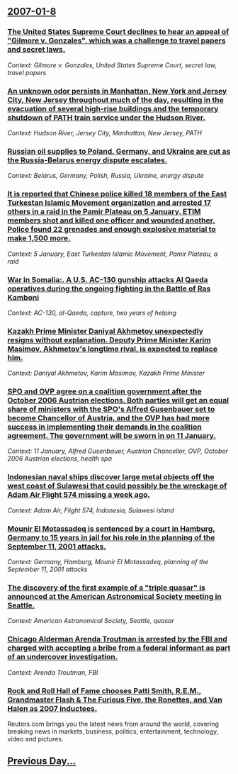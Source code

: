 ## [2007-01-8](/news/2007/01/8/index.md)

### [ The United States Supreme Court declines to hear an appeal of "Gilmore v. Gonzales", which was a challenge to travel papers and secret laws. ](/news/2007/01/8/the-united-states-supreme-court-declines-to-hear-an-appeal-of-gilmore-v-gonzales-which-was-a-challenge-to-travel-papers-and-secret-laws.md)
_Context: Gilmore v. Gonzales, United States Supreme Court, secret law, travel papers_

### [ An unknown odor persists in Manhattan, New York and Jersey City, New Jersey throughout much of the day, resulting in the evacuation of several high-rise buildings and the temporary shutdown of PATH train service under the Hudson River. ](/news/2007/01/8/an-unknown-odor-persists-in-manhattan-new-york-and-jersey-city-new-jersey-throughout-much-of-the-day-resulting-in-the-evacuation-of-seve.md)
_Context: Hudson River, Jersey City, Manhattan, New Jersey, PATH_

### [ Russian oil supplies to Poland, Germany, and Ukraine are cut as the Russia-Belarus energy dispute escalates. ](/news/2007/01/8/russian-oil-supplies-to-poland-germany-and-ukraine-are-cut-as-the-russia-belarus-energy-dispute-escalates.md)
_Context: Belarus, Germany, Polish, Russia, Ukraine, energy dispute_

### [ It is reported that Chinese police killed 18 members of the East Turkestan Islamic Movement organization and arrested 17 others in a raid in the Pamir Plateau on 5 January. ETIM members shot and killed one officer and wounded another. Police found 22 grenades and enough explosive material to make 1,500 more. ](/news/2007/01/8/it-is-reported-that-chinese-police-killed-18-members-of-the-east-turkestan-islamic-movement-organization-and-arrested-17-others-in-a-raid-i.md)
_Context: 5 January, East Turkestan Islamic Movement, Pamir Plateau, a raid_

### [ War in Somalia:. A U.S. AC-130 gunship attacks Al Qaeda operatives during the ongoing fighting in the Battle of Ras Kamboni ](/news/2007/01/8/war-in-somalia-a-u-s-ac-130-gunship-attacks-al-qaeda-operatives-during-the-ongoing-fighting-in-the-battle-of-ras-kamboni.md)
_Context: AC-130, al-Qaeda, capture, two years of helping_

### [ Kazakh Prime Minister Daniyal Akhmetov unexpectedly resigns without explanation. Deputy Prime Minister Karim Masimov, Akhmetov's longtime rival, is expected to replace him. ](/news/2007/01/8/kazakh-prime-minister-daniyal-akhmetov-unexpectedly-resigns-without-explanation-deputy-prime-minister-karim-masimov-akhmetov-s-longtime-r.md)
_Context: Daniyal Akhmetov, Karim Masimov, Kazakh Prime Minister_

### [ SPO and OVP agree on a coalition government after the October 2006 Austrian elections. Both parties will get an equal share of ministers with the SPO's Alfred Gusenbauer set to become Chancellor of Austria, and the OVP has had more success in implementing their demands in the coalition agreement. The government will be sworn in on 11 January. ](/news/2007/01/8/spa-and-avp-agree-on-a-coalition-government-after-the-october-2006-austrian-elections-both-parties-will-get-an-equal-share-of-ministers.md)
_Context: 11 January, Alfred Gusenbauer, Austrian Chancellor, OVP, October 2006 Austrian elections, health spa_

### [ Indonesian naval ships discover large metal objects off the west coast of Sulawesi that could possibly be the wreckage of Adam Air Flight 574 missing a week ago. ](/news/2007/01/8/indonesian-naval-ships-discover-large-metal-objects-off-the-west-coast-of-sulawesi-that-could-possibly-be-the-wreckage-of-adam-air-flight-5.md)
_Context: Adam Air, Flight 574, Indonesia, Sulawesi island_

### [ Mounir El Motassadeq is sentenced by a court in Hamburg, Germany to 15 years in jail for his role in the planning of the September 11, 2001 attacks. ](/news/2007/01/8/mounir-el-motassadeq-is-sentenced-by-a-court-in-hamburg-germany-to-15-years-in-jail-for-his-role-in-the-planning-of-the-september-11-2001.md)
_Context: Germany, Hamburg, Mounir El Motassadeq, planning of the September 11, 2001 attacks_

### [ The discovery of the first example of a "triple quasar" is announced at the American Astronomical Society meeting in Seattle. ](/news/2007/01/8/the-discovery-of-the-first-example-of-a-triple-quasar-is-announced-at-the-american-astronomical-society-meeting-in-seattle.md)
_Context: American Astronomical Society, Seattle, quasar_

### [ Chicago Alderman Arenda Troutman is arrested by the FBI and charged with accepting a bribe from a federal informant as part of an undercover investigation. ](/news/2007/01/8/chicago-alderman-arenda-troutman-is-arrested-by-the-fbi-and-charged-with-accepting-a-bribe-from-a-federal-informant-as-part-of-an-undercove.md)
_Context: Arenda Troutman, FBI_

### [ Rock and Roll Hall of Fame chooses Patti Smith, R.E.M., Grandmaster Flash & The Furious Five, the Ronettes, and Van Halen as 2007 inductees. ](/news/2007/01/8/rock-and-roll-hall-of-fame-chooses-patti-smith-r-e-m-grandmaster-flash-the-furious-five-the-ronettes-and-van-halen-as-2007-inductees.md)
Reuters.com brings you the latest news from around the world, covering breaking news in markets, business, politics, entertainment, technology, video and pictures.

## [Previous Day...](/news/2007/01/7/index.md)

